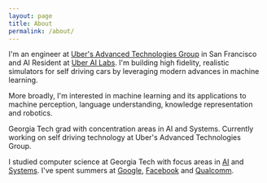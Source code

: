 ```yaml
---
layout: page
title: About
permalink: /about/
---
```


I'm an engineer at [Uber's Advanced Technologies Group][atg] in San Francisco and AI Resident at [Uber AI Labs][uber-ai]. I'm building high fidelity, realistic simulators for self driving cars by leveraging modern advances in machine learning.

More broadly, I'm interested in machine learning and its applications to machine perception, language understanding, knowledge representation and robotics.

Georgia Tech grad with concentration areas in AI and Systems. Currently working on self driving technology at Uber's Advanced Technologies Group.

I studied computer science at Georgia Tech with focus areas in [AI][ai-gatech] and [Systems][systems-gatech]. I've spent summers at [Google][google], [Facebook][facebook] and [Qualcomm][qualcomm].

[google]: https://www.google.com
[facebook]: https://www.facebook.com
[qualcomm]: https://www.qualcomm.com/news/onq/2013/10/10/introducing-qualcomm-zeroth-processors-brain-inspired-computing
[ai-gatech]: http://www.cc.gatech.edu/intelligence
[systems-gatech]: http://www.cc.gatech.edu/systems-architecture
[atg]: www.uberatc.com
[uber-ai]: www.uber.ai